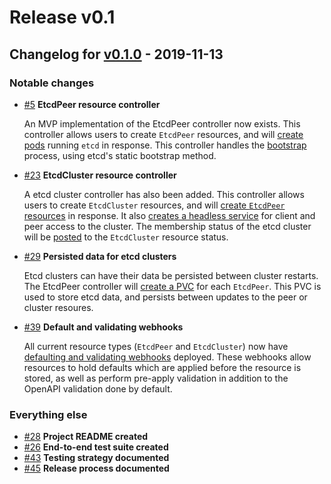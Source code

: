 # Release v0.1

## Changelog for [v0.1.0](https://github.com/lacework/etcd-cluster-operator/releases/v0.1.0) - 2019-11-13

### Notable changes

* [#5](https://github.com/lacework/etcd-cluster-operator/issues/5) **EtcdPeer resource controller**

   An MVP implementation of the EtcdPeer controller now exists. 
   This controller allows users to create `EtcdPeer` resources, and will [create pods](https://github.com/lacework/etcd-cluster-operator/pull/16) running `etcd` in response.
   This controller handles the [bootstrap](https://github.com/lacework/etcd-cluster-operator/pull/18) process, using etcd's static bootstrap method.

* [#23](https://github.com/lacework/etcd-cluster-operator/issues/23) **EtcdCluster resource controller**

   A etcd cluster controller has also been added.
   This controller allows users to create `EtcdCluster` resources, and will [create `EtcdPeer` resources](https://github.com/lacework/etcd-cluster-operator/pull/27) in response.
   It also [creates a headless service](https://github.com/lacework/etcd-cluster-operator/pull/24) for client and peer access to the cluster.
   The membership status of the etcd cluster will be [posted](https://github.com/lacework/etcd-cluster-operator/pull/58) to the `EtcdCluster` resource status. 

* [#29](https://github.com/lacework/etcd-cluster-operator/issues/29) **Persisted data for etcd clusters**

   Etcd clusters can have their data be persisted between cluster restarts.
   The EtcdPeer controller will [create a PVC](https://github.com/lacework/etcd-cluster-operator/pull/46) for each `EtcdPeer`.
   This PVC is used to store etcd data, and persists between updates to the peer or cluster resoures.

* [#39](https://github.com/lacework/etcd-cluster-operator/issues/39) **Default and validating webhooks**

   All current resource types (`EtcdPeer` and `EtcdCluster`) now have [defaulting and validating webhooks](https://github.com/lacework/etcd-cluster-operator/issues/39) deployed.
   These webhooks allow resources to hold defaults which are applied before the resource is stored, as well as perform pre-apply validation in addition to the OpenAPI validation done by default.

### Everything else

* [#28](https://github.com/lacework/etcd-cluster-operator/pull/28) **Project README created**
* [#26](https://github.com/lacework/etcd-cluster-operator/pull/26) **End-to-end test suite created**
* [#43](https://github.com/lacework/etcd-cluster-operator/pull/43) **Testing strategy documented**
* [#45](https://github.com/lacework/etcd-cluster-operator/pull/45) **Release process documented**

